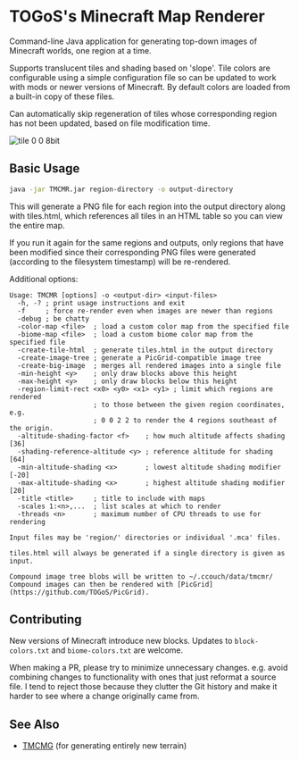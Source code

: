 # TOGoS's Minecraft Map Renderer

Command-line Java application for generating top-down images of Minecraft worlds, one region at a time.

Supports translucent tiles and shading based on 'slope'.
Tile colors are configurable using a simple configuration file so can be updated to work with mods or newer versions of Minecraft.
By default colors are loaded from a built-in copy of these files.

Can automatically skip regeneration of tiles whose corresponding region has not been updated, based on file modification time.

![tile 0 0 8bit](https://github.com/user-attachments/assets/de895cf1-f939-4f65-b72b-2ac844030b3b)

## Basic Usage

```sh
java -jar TMCMR.jar region-directory -o output-directory
```

This will generate a PNG file for each region into the output directory along with tiles.html, which references all tiles in an HTML table so you can view the entire map.

If you run it again for the same regions and outputs, only regions that have been modified since their corresponding PNG files were generated (according to the filesystem timestamp) will be re-rendered.

Additional options:

```
Usage: TMCMR [options] -o <output-dir> <input-files>
  -h, -? ; print usage instructions and exit
  -f     ; force re-render even when images are newer than regions
  -debug ; be chatty
  -color-map <file>  ; load a custom color map from the specified file
  -biome-map <file>  ; load a custom biome color map from the specified file
  -create-tile-html  ; generate tiles.html in the output directory
  -create-image-tree ; generate a PicGrid-compatible image tree
  -create-big-image  ; merges all rendered images into a single file
  -min-height <y>    ; only draw blocks above this height
  -max-height <y>    ; only draw blocks below this height
  -region-limit-rect <x0> <y0> <x1> <y1> ; limit which regions are rendered
                     ; to those between the given region coordinates, e.g.
                     ; 0 0 2 2 to render the 4 regions southeast of the origin.
  -altitude-shading-factor <f>    ; how much altitude affects shading [36]
  -shading-reference-altitude <y> ; reference altitude for shading [64]
  -min-altitude-shading <x>       ; lowest altitude shading modifier [-20]
  -max-altitude-shading <x>       ; highest altitude shading modifier [20]
  -title <title>     ; title to include with maps
  -scales 1:<n>,...  ; list scales at which to render
  -threads <n>       ; maximum number of CPU threads to use for rendering

Input files may be 'region/' directories or individual '.mca' files.

tiles.html will always be generated if a single directory is given as input.

Compound image tree blobs will be written to ~/.ccouch/data/tmcmr/
Compound images can then be rendered with [PicGrid](https://github.com/TOGoS/PicGrid).
```

## Contributing

New versions of Minecraft introduce new blocks.
Updates to `block-colors.txt` and `biome-colors.txt` are welcome.

When making a PR, please try to minimize unnecessary changes.
e.g. avoid combining changes to functionality with ones that just reformat a source file.
I tend to reject those because they clutter the Git history and make it harder to see where a change originally came from.

## See Also

- [TMCMG](//github.com/TOGoS/TMCMG/) (for generating entirely new terrain)
